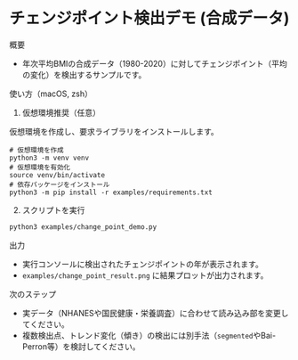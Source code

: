 # チェンジポイント検出デモ (合成データ)

概要
- 年次平均BMIの合成データ（1980-2020）に対してチェンジポイント（平均の変化）を検出するサンプルです。

使い方（macOS, zsh）

1. 仮想環境推奨（任意）

仮想環境を作成し、要求ライブラリをインストールします。

```shell
# 仮想環境を作成
python3 -m venv venv
# 仮想環境を有効化
source venv/bin/activate
# 依存パッケージをインストール
python3 -m pip install -r examples/requirements.txt
```

2. スクリプトを実行

```bash
python3 examples/change_point_demo.py
```

出力
- 実行コンソールに検出されたチェンジポイントの年が表示されます。
- `examples/change_point_result.png` に結果プロットが出力されます。

次のステップ
- 実データ（NHANESや国民健康・栄養調査）に合わせて読み込み部を変更してください。
- 複数検出点、トレンド変化（傾き）の検出には別手法（`segmented`やBai-Perron等）を検討してください。
